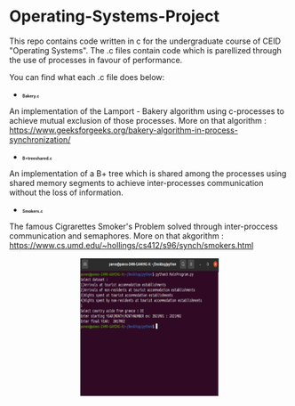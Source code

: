 # Operating-Systems-Project

This repo contains code written in c for the undergraduate course of CEID "Operating Systems".
The .c files contain code which is parellized through the use of processes in favour of performance.

You can find what each .c file does below:

* <h2 style ="font-size: 0.5em">Bakery.c</h2>
An implementation of the Lamport - Bakery algorithm using c-processes to achieve mutual exclusion of those processes.
More on that algorithm : https://www.geeksforgeeks.org/bakery-algorithm-in-process-synchronization/

* <h2 style ="font-size: 0.5em">B+treeshared.c</h2>
An implementation of a B+ tree which is shared among the processes using shared memory segments to achieve inter-processes communication without the loss of information.

* <h2 style ="font-size: 0.5em">Smokers.c</h2>
The famous Cigrarettes Smoker's Problem solved through inter-proccess communication and semaphores.
More on that akgorithm : https://www.cs.umd.edu/~hollings/cs412/s96/synch/smokers.html

<p align="center">
<a>
  <img src="https://github.com/CaptainAlready/Data-Manipulation-using-Python/blob/main/Capture2.PNG" alt="Gif" width="250" height="250">
</a> 
  </p> 

